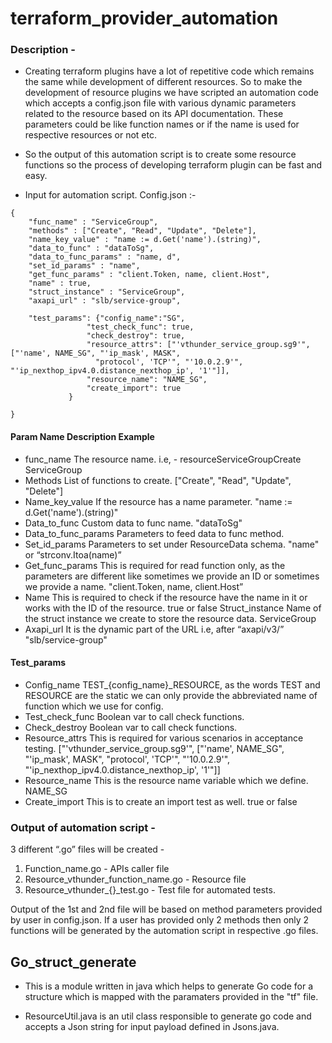 # terraform_provider_automation

### Description - 
- Creating terraform plugins have a lot of repetitive code which remains the same while development of different resources. So to make the development of resource plugins we have scripted an automation code which accepts a config.json file with various dynamic parameters related to the resource based on its API documentation. These parameters could be like function names or if the name is used for respective resources or not etc.

- So the output of this automation script is to create some resource functions so the process of developing terraform plugin can be fast and easy.

- Input for automation script.
Config.json :-

``` 
{
    "func_name" : "ServiceGroup",
    "methods" : ["Create", "Read", "Update", "Delete"],
    "name_key_value" : "name := d.Get('name').(string)",
    "data_to_func" : "dataToSg",
    "data_to_func_params" : "name, d",
    "set_id_params" : "name",
    "get_func_params" : "client.Token, name, client.Host",
    "name" : true,
    "struct_instance" : "ServiceGroup",
    "axapi_url" : "slb/service-group",

    "test_params": {"config_name":"SG",
   				 "test_check_func": true,
   				 "check_destroy": true,
   				 "resource_attrs": ["'vthunder_service_group.sg9'", ["'name', NAME_SG", "'ip_mask', MASK",
   				   "protocol', 'TCP'", "'10.0.2.9'", "'ip_nexthop_ipv4.0.distance_nexthop_ip', '1'"]],
   				 "resource_name": "NAME_SG",
   				 "create_import": true
   			 }

}
```

#### Param Name	Description	Example
- func_name	The resource name. i.e, - resourceServiceGroupCreate	ServiceGroup
- Methods	List of functions to create.	["Create", "Read", "Update", "Delete"]
- Name_key_value	If the resource has a name parameter.	"name := d.Get('name').(string)"
- Data_to_func	Custom data to func name.	"dataToSg"
- Data_to_func_params	Parameters to feed data to func method.	
- Set_id_params	Parameters to set under ResourceData schema.	"name" or “strconv.Itoa(name)”
- Get_func_params	This is required for read function only, as the parameters are different like sometimes we provide an ID or sometimes we provide a name.	"client.Token, name, client.Host”
- Name	This is required to check if the resource have the name in it or works with the ID of the resource.	true or false
Struct_instance	Name of the struct instance we create to store the resource data.	ServiceGroup
- Axapi_url	It is the dynamic part of the URL i.e, after “axapi/v3/”	"slb/service-group"
#### Test_params		
- Config_name	TEST_{config_name}_RESOURCE, as the words TEST and RESOURCE are the static we can only provide the abbreviated name of function which we use for config.	
- Test_check_func	Boolean var to call check functions.	
- Check_destroy	Boolean var to call check functions.	
- Resource_attrs	This is required for various scenarios in acceptance testing.	["'vthunder_service_group.sg9'", ["'name', NAME_SG", "'ip_mask', MASK", "protocol', 'TCP'", "'10.0.2.9'", "'ip_nexthop_ipv4.0.distance_nexthop_ip', '1'"]]
- Resource_name	This is the resource name variable which we define.	NAME_SG
- Create_import	This is to create an import test as well.	true or false


### Output of automation script - 

3 different “.go” files will be created -
1)	Function_name.go - APIs caller file
2)	Resource_vthunder_function_name.go - Resource file
3)	Resource_vthunder_{}_test.go - Test file for automated tests.

Output of the 1st and 2nd file will be based on method parameters provided by user in config.json. If a user has provided only 2 methods then only 2 functions will be generated by the automation script in respective .go files.

## Go_struct_generate

-   This is a module written in java which helps to generate Go code for a structure which is mapped with the paramaters provided in the "tf" file.

-  ResourceUtil.java is an util class responsible to generate go code and accepts a Json string for input payload defined in Jsons.java.









